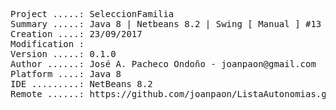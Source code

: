 <pre>
Project .....: SeleccionFamilia
Summary .....: Java 8 | Netbeans 8.2 | Swing [ Manual ] #13
Creation ....: 23/09/2017
Modification : 
Version .....: 0.1.0
Author ......: José A. Pacheco Ondoño - joanpaon@gmail.com
Platform ....: Java 8
IDE .........: NetBeans 8.2
Remote ......: https://github.com/joanpaon/ListaAutonomias.git
</pre>

